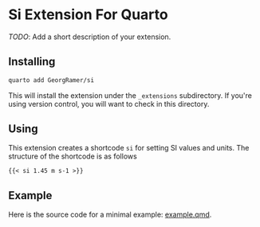 # Si Extension For Quarto

_TODO_: Add a short description of your extension.

## Installing


```bash
quarto add GeorgRamer/si
```

This will install the extension under the `_extensions` subdirectory.
If you're using version control, you will want to check in this directory.

## Using


This extension creates a shortcode `si` for setting SI values and units. The structure of the shortcode is as follows 

```{shortcodes=false}
{{< si 1.45 m s-1 >}}
```


## Example

Here is the source code for a minimal example: [example.qmd](example.qmd).


